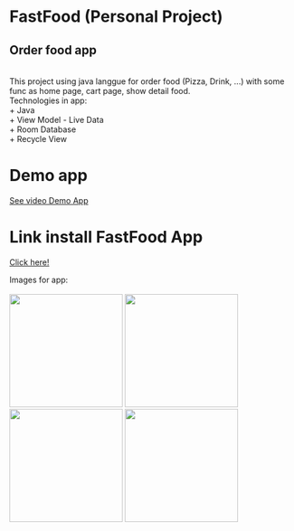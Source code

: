 <h1> FastFood (Personal Project) </h1>
<h2> Order food app </h2> <br/>
This project using java langgue for order food (Pizza, Drink, ...) with some func as home page, cart page, show detail food. <br/>
Technologies in app: <br/>
+ Java <br/>
+ View Model - Live Data <br/>
+ Room Database <br/>
+ Recycle View <br/>
<h1> Demo app </h1>
<a href="https://user-images.githubusercontent.com/71754731/186569446-8d0a90c5-1a5d-4ca9-bf14-496176a79418.mp4"> See video Demo App </a>

<h1> Link install FastFood App </h1>
<a href="https://drive.google.com/file/d/128OHlJBbkFlXLkVsdYE0VC8FkBkwjk7u/view?usp=sharing"> Click here! </a>

Images for app: <br/> <br/>
<img width="200" src="https://user-images.githubusercontent.com/71754731/186816344-0f272dbc-3585-4c88-a1ff-b9eb7d51965a.png"/>
<img width="200" src="https://user-images.githubusercontent.com/71754731/186816397-e7cfe916-fdb2-485b-a95d-c8317eb80851.png"/>
<img width="200" src="https://user-images.githubusercontent.com/71754731/186816466-451f771d-0857-4d33-a683-f02eefbfbdf3.png"/>
<img width="200" src="https://user-images.githubusercontent.com/71754731/186816549-4f88515d-b8df-4fbc-8c10-338082b18f0f.png"/>
